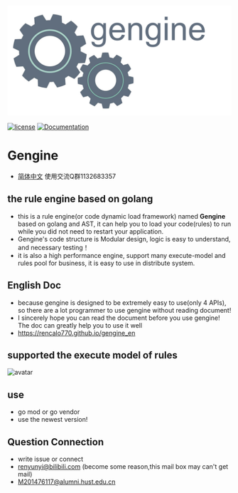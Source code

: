 <div align="center">
  <img src="gengine.png">
</div>

[![license](https://img.shields.io/badge/license-BSD-blue.svg)]()
[![Documentation](https://img.shields.io/badge/api-reference-blue.svg)](https://rencalo770.github.io/gengine_en) 

# Gengine
- [简体中文](README_zh.md) 使用交流Q群1132683357

## the rule engine based on golang 
- this is a rule engine(or code dynamic load framework) named **Gengine** based on golang and AST, it can help you to load your code(rules) to run while you did not need to restart your application.  
- Gengine's code structure is Modular design, logic is easy to understand, and necessary testing！
- it is also a high performance engine, support many execute-model and rules pool for business, it is easy to use in distribute system. 

## English Doc
- because gengine is designed to be extremely easy to use(only 4 APIs), so there are a lot programmer to use gengine without reading document!
- I sincerely hope you can read the document before you use gengine! The doc can greatly help you to use it well
- https://rencalo770.github.io/gengine_en

## supported the execute model of rules
 ![avatar](exe_model.jpg)

## use 
- go mod or go vendor 
- use the newest version! 

## Question Connection
- write issue or connect
- renyunyi@bilibili.com (become some reason,this mail box may can't get mail)
- M201476117@alumni.hust.edu.cn
